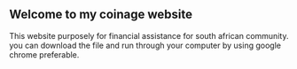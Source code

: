 ## Welcome to my coinage website
This website purposely for financial assistance for south african community.
you can download the file and run through your computer by using google chrome preferable.
